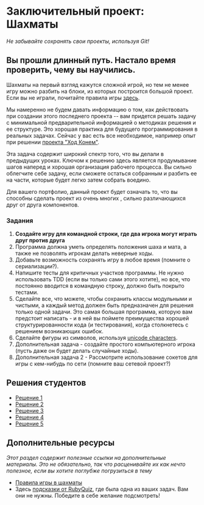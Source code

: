# Заключительный проект: Шахматы
<!-- *...* -->

*Не забывайте сохранять свои проекты, используя Git!*

## Вы прошли длинный путь. Настало время проверить, чему вы научились.

Шахматы на первый взгляд кажутся сложной игрой, но тем не менее игру можно разбить на блоки, из которых построится большой проект. Если вы не играли, почитайте правила игры [здесь](https://ru.wikipedia.org/wiki/Шахматы).

Мы намеренно не будем давать информацию о том, как действовать при создании этого последнего проекта -- вам придется решать задачу с минимальной предварительной информацией о методиках решения и ее структуре. Это хорошая практика для будущего программирования в реальных задачах. Сейчас у вас есть все необходимое, например опыт при решении [проекта "Ход Конем"](/ruby-programming/data-structures-and-algorithms).  

Эта задача содержит широкий спектр того, что вы делали в предыдущих уроках. Ключом к решению здесь является продумывание шагов наперед и хорошая организация рабочего процесса. Вы сильно облегчите себе задачу, если сможете остаться собранным и разбить ее на части, которые будет легко затем собрать воедино.

Для вашего портфолио, данный проект будет означать то, что вы способны сделать проект из очень многих , сильно различающихся друг от друга компонентов.


### Задания

1. **Создайте игру для командной строки, где два игрока могут играть друг против друга**
2. Программа должна уметь определять положения шаха и мата, а также не позволять игрокам делать неверные ходы.
3. Добавьте возможность сохранять игру в любое время (помните о сериализации?).
4. Напишите тесты для критичных участков программы. Не нужно использовать TDD (если вы только сами этого хотите), но все, что постоянно вводится в командную строку, должно быть покрыто тестами.
5. Сделайте все, что можете, чтобы сохранить классы модульными и чистыми, а каждый метод должен быть предназначен для решения только одной задачи. Это самая большая программа, которую вам предстоит написать - и в ней вы поймете преимущества хорошей структурированности кода (и тестирования), когда столкнетесь с решением возникающих ошибок.
6. Сделайте фигуры из символов, используя [unicode characters](http://en.wikipedia.org/wiki/Chess_symbols_in_Unicode).
7. Дополнительная задача - создайте простого компьютерного игрока (пусть даже он будет делать случайные ходы).
8. Дополнительная задача 2 - Рассмотрите использование сокетов для игры с кем-нибудь по сети (помните ваш сетевой проект?)


## Решения студентов

* [Решение 1](https://github.com/Rodic/RubyChess)
* [Решение 2](https://github.com/donaldali/Chess)
* [Решение 3](https://github.com/tim5046/projectOdin/tree/master/Ruby/FinalProject)
* [Решение 4](https://github.com/Hawkeye000/command-line-chess)
* [Решение 5](https://github.com/serg1o/Chess)


## Дополнительные ресурсы

*Этот раздел содержит полезные ссылки на дополнительные материалы. Это не обязательно, так что расценивайте их как нечто полезное, если вы хотите поглубже погрузиться в тему*

* [Правила игры в шахматы](http://www.chessvariants.org/d.chess/chess.html)
* Здесь [подсказки от RubyQuiz](http://rubyquiz.com/quiz35.html), где была одна из ваших задач. Вам они не нужны. Победите в себе желание подсмотреть!
